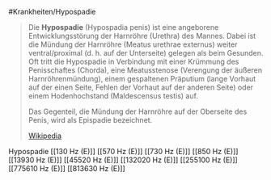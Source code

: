 #Krankheiten/Hypospadie
> Die **Hypospadie** (Hypospadia penis) ist eine angeborene Entwicklungsstörung der Harnröhre (Urethra) des Mannes. Dabei ist die Mündung der Harnröhre (Meatus urethrae externus) weiter ventral/proximal (d. h. auf der Unterseite) gelegen als beim Gesunden. Oft tritt die Hypospadie in Verbindung mit einer Krümmung des Penisschaftes (Chorda), eine Meatusstenose (Verengung der äußeren Harnröhrenmündung), einem gespaltenen Präputium (lange Vorhaut auf der einen Seite, Fehlen der Vorhaut auf der anderen Seite) oder einem Hodenhochstand (Maldescensus testis) auf.
>
> 
>
> Das Gegenteil, die Mündung der Harnröhre auf der Oberseite des Penis, wird als Epispadie bezeichnet.
>
> [Wikipedia](https://de.wikipedia.org/wiki/Hypospadie)

Hypospadie
[[130 Hz (E)]]
[[570 Hz (E)]]
[[730 Hz (E)]]
[[850 Hz (E)]]
[[13930 Hz (E)]]
[[45520 Hz (E)]]
[[132020 Hz (E)]]
[[255100 Hz (E)]]
[[775610 Hz (E)]]
[[813630 Hz (E)]]